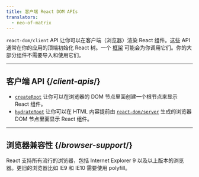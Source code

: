 ```yaml
---
title: 客户端 React DOM APIs
translators:
  - neo-of-matrix
---
```


<Intro>

`react-dom/client` API 让你可以在客户端（浏览器）渲染 React 组件。这些 API 通常在你的应用的顶端初始化 React 树。一个 [框架](/learn/start-a-new-react-project#production-grade-react-frameworks) 可能会为你调用它们。你的大部分组件不需要导入和使用它们。

</Intro>

---

## 客户端 API {/*client-apis*/}

* [`createRoot`](/reference/react-dom/client/createRoot) 让你可以在浏览器的 DOM 节点里面创建一个根节点来显示 React 组件。
* [`hydrateRoot`](/reference/react-dom/client/hydrateRoot) 让你可以在 HTML 内容提前由 [`react-dom/server`](/reference/react-dom/server) 生成的浏览器 DOM 节点里面显示 React 组件。
---

## 浏览器兼容性 {/*browser-support*/}

React 支持所有流行的浏览器，包括 Internet Explorer 9 以及以上版本的浏览器。更旧的浏览器比如 IE9 和 IE10 需要使用 polyfill。